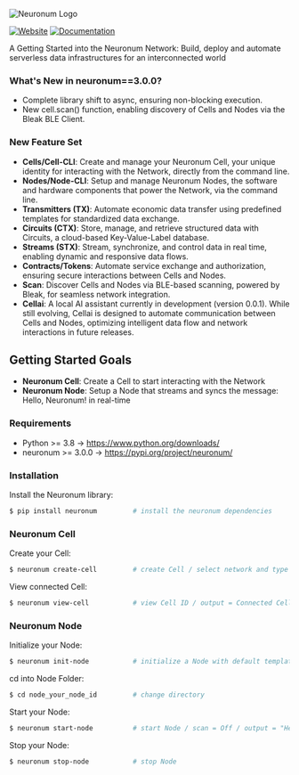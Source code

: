 ![Neuronum Logo](https://neuronum.net/static/logo_pip.png "Neuronum")

[![Website](https://img.shields.io/badge/Website-Neuronum-blue)](https://neuronum.net) [![Documentation](https://img.shields.io/badge/Docs-Read%20now-green)](https://github.com/neuronumcybernetics/neuronum)

A Getting Started into the Neuronum Network: Build, deploy and automate serverless data infrastructures for an interconnected world

### **What's New in neuronum==3.0.0?**
- Complete library shift to async, ensuring non-blocking execution.
- New cell.scan() function, enabling discovery of Cells and Nodes via the Bleak BLE Client.

### **New Feature Set**
- **Cells/Cell-CLI**: Create and manage your Neuronum Cell, your unique identity for interacting with the Network, directly from the command line.
- **Nodes/Node-CLI**: Setup and manage Neuronum Nodes, the software and hardware components that power the Network, via the command line.
- **Transmitters (TX)**: Automate economic data transfer using predefined templates for standardized data exchange.
- **Circuits (CTX)**: Store, manage, and retrieve structured data with Circuits, a cloud-based Key-Value-Label database.
- **Streams (STX)**: Stream, synchronize, and control data in real time, enabling dynamic and responsive data flows.
- **Contracts/Tokens**: Automate service exchange and authorization, ensuring secure interactions between Cells and Nodes.
- **Scan**: Discover Cells and Nodes via BLE-based scanning, powered by Bleak, for seamless network integration.
- **Cellai**: A local AI assistant currently in development (version 0.0.1). While still evolving, Cellai is designed to automate communication between Cells and Nodes, optimizing intelligent data flow and network interactions in future releases.


## Getting Started Goals
- **Neuronum Cell**: Create a Cell to start interacting with the Network
- **Neuronum Node**: Setup a Node that streams and syncs the message: Hello, Neuronum! in real-time


### Requirements
- Python >= 3.8 -> https://www.python.org/downloads/
- neuronum >= 3.0.0 -> https://pypi.org/project/neuronum/


### Installation
Install the Neuronum library:
```sh
$ pip install neuronum         # install the neuronum dependencies
```

### Neuronum Cell
Create your Cell:
```sh
$ neuronum create-cell         # create Cell / select network and type
```

View connected Cell:
```sh
$ neuronum view-cell           # view Cell ID / output = Connected Cell: 'your_cell_id'"
```

### Neuronum Node
Initialize your Node:
```sh
$ neuronum init-node           # initialize a Node with default template
```

cd into Node Folder:
```sh
$ cd node_your_node_id         # change directory
```

Start your Node:
```sh
$ neuronum start-node          # start Node / scan = Off / output = "Hello, Neuronum!"
```

Stop your Node:
```sh
$ neuronum stop-node           # stop Node
```
